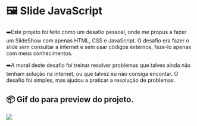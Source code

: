 # 🖼️ Slide JavaScript

➡️Este projeto foi feito como um desafio pessoal, onde me propus a fazer um SlideShow com apenas HTML, CSS e JavaScript.
O desafio era fazer o slide sem consultar a internet e sem usar códigos externos, faze-lo apenas com meus conhecimentos.

➡️A moral deste desafio foi treinar resolver problemas que talves ainda não tenham solução na internet, ou que talvez eu não consiga encontar.
O desafio foi simples, mas ajudou a praticar a resolução de problemas.

## 📦 Gif do para preview do projeto.

<img src="https://github.com/IsaqueAmorim/SlideJS/blob/main/assets/images/ezgif.com-gif-maker.gif"></img>
